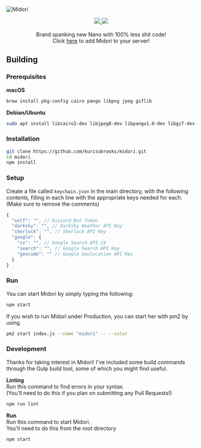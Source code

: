 ![Midori](http://i.imgur.com/XY3TmDR.png)

<div align="center">
    <a href="https://discord.gg/jD5V5EH">
        <img src="https://discordapp.com/api/guilds/292970618834649088/embed.png" />
    </a>
    <a href="https://david-dm.org/kurisubrooks/midori">
        <img src="https://david-dm.org/kurisubrooks/midori/dev-status.svg" />
    </a>
    <br /><br />
    Brand spanking new Nano with 100% less shit code!
    <br />
    Click <a href="https://discordapp.com/oauth2/authorize?client_id=212915056491495424&scope=bot">here</a> to add Midori to your server!</span>
</div>

## Building

### Prerequisites
**macOS**
```bash
brew install pkg-config cairo pango libpng jpeg giflib
```

**Debian/Ubuntu**
```bash
sudo apt install libcairo2-dev libjpeg8-dev libpango1.0-dev libgif-dev build-essential g++
```

### Installation
```bash
git clone https://github.com/kurisubrooks/midori.git
cd midori
npm install
```

### Setup
Create a file called `keychain.json` in the main directory, with the following contents, filling in each line with the appropriate keys needed for each. (Make sure to remove the comments)

```js
{
  "self": "", // Discord Bot Token
  "darksky": "", // DarkSky Weather API Key
  "sherlock": "", // Sherlock API Key
  "google": {
    "cx": "", // Google Search API CX
    "search": "", // Google Search API Key
    "geocode": "" // Google Geolocation API Key
  }
}
```

### Run
You can start Midori by simply typing the following:

```bash
npm start
```

If you wish to run Midori under Production, you can start her with pm2 by using

```bash
pm2 start index.js --name "midori" -- --color
```

### Development
Thanks for taking interest in Midori!
I've included some build commands through the Gulp build tool, some of which you might find useful.

**Linting**  
Run this command to find errors in your syntax.  
(You'll need to do this if you plan on submitting any Pull Requests!)

```bash
npm run lint
```

**Run**  
Run this command to start Midori.  
You'll need to do this from the root directory

```bash
npm start
```
